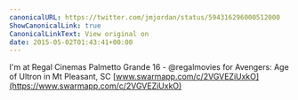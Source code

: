 ```yaml
---
canonicalURL: https://twitter.com/jmjordan/status/594316296000512000
ShowCanonicalLink: true
CanonicalLinkText: View original on
date: 2015-05-02T01:43:41+00:00
---
```

I'm at Regal Cinemas Palmetto Grande 16 - @regalmovies for Avengers: Age of Ultron in Mt Pleasant, SC [www.swarmapp.com/c/2VGVEZiUxkO](https://www.swarmapp.com/c/2VGVEZiUxkO)